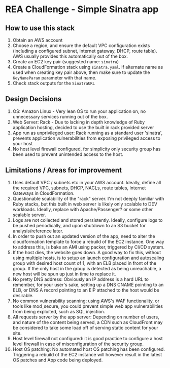 # REA Challenge - Simple Sinatra app

## How to use this stack
  1. Obtain an AWS account
  1. Choose a region, and ensure the default VPC configuration exists (including a configured subnet, internet gateway, DHCP, route table). AWS usually provides this automatically out of the box.
  1. Create an EC2 key pair (suggested name: `sinatra`)
  1. Create a CloudFormation stack using `sinatra.yaml`. If alternate name as used when creating key pair above, then make sure to update the `KeyNameParam` parameter with that name.
  1. Check stack outputs for the `SinatraURL`

## Design Decisions
  1. OS: Amazon Linux - Very lean OS to run your application on, no unnecessary services running out of the box.
  1. Web Server: Rack - Due to lacking in depth knowledge of Ruby application hosting, decided to use the built in rack provided server
  1. App run as unprivileged user: Rack running as a standard user 'sinatra', prevents application vulnerabilities from exposing privileged access to your host
  1. No host level firewall configured, for simplicity only security group has been used to prevent unintended access to the host.

## Limitations / Areas for improvement
  1. Uses default VPC / subnets etc in your AWS account. Ideally, define all the required VPC, subnets, DHCP, NACLs, route tables,  Internet Gateways in CloudFormation.
  1. Questionable scalability of the "rack" server. I'm not deeply familiar with Ruby stacks, but this built in web server is likely only scalable to DEV workloads. Ideally, replace with Apache/Passenger? or some other scalable server.
  1. Logs are not collected and stored persistently. Ideally, configure logs to be pushed periodically, and upon shutdown to an S3 bucket for analysis/reference later.
  1. In order to push out an updated version of the app, need to alter the cloudformation template to force a rebuild of the EC2 instance. One way to address this, is bake an AMI using packer, triggered by CI/CD system.
  1. If the host dies, the website goes down. A good way to fix this, without using multiple hosts, is to setup an launch configuration and autoscaling group with desired host count of 1, with an ELB placed in front of the group. If the only host in the group is detected as being unreachable, a new host will be spun up just in time to replace it.
  1. No pretty DNS address: Obviously an IP address is a hard URL to remember, for your user's sake, setting up a DNS CNAME pointing to an ELB, or DNS A record pointing to an EIP attached to the host would be desirable.
  1. No common vulnerability scanning: using AWS's WAF functionality, or tools like mod_secure, you could prevent simple web app vulnerabilities from being exploited, such as SQL injection.
  1. All requests server by the app server: Depending on number of users, and nature of the content being served, a CDN such as CloudFront may be considered to take some load off of serving static content for your site.
  1. Host level firewall not configured: it is good practice to configure a host level firewall in case of misconfiguration of the security group.
  1. Host OS patching: No automated host OS patching has been configured. Triggering a rebuild of the EC2 instance will however result in the latest OS patches and App code being deployed.
